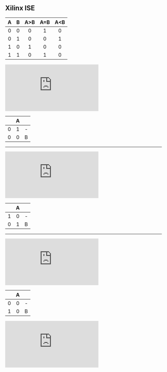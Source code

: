 ## Xilinx ISE


| **A** | **B** | **A>B** | **A=B** | **A<B** |
| :-: | :-: | :-: | :-: | :-: |
| 0 | 0 | 0 | 1 | 0 |
| 0 | 1 | 0 | 0 | 1 |
| 1 | 0 | 1 | 0 | 0 |
| 1 | 1 | 0 | 1 | 0 |


![equation](https://latex.codecogs.com/gif.latex?y_%7BA%3EB%7D%5E%7BSoP%7D%3DA%5Ctimes%20%5Coverline%7BB%7D)

|  | A |  |
| :-: | :-: | :-: |
| 0 | 1 | - |
| 0 | 0 | B |

_________________________________________________________________

![equation](https://latex.codecogs.com/gif.latex?y_%7BA%3DB%7D%5E%7BSoP%7D%3D%28%5Coverline%7BA%7D%5Ctimes%20%5Coverline%7BB%7D%29&plus;%28A%5Ctimes%20B%29)

|  | A |  |
| :-: | :-: | :-: |
| 1 | 0 | - |
| 0 | 1 | B |

_________________________________________________________________

![equation](https://latex.codecogs.com/gif.latex?y_%7BA%3CB%7D%5E%7BPoS%7D%3D%28A&plus;B%29%5Ctimes%20%28%5Coverline%7BA%7D&plus;B%29%5Ctimes%28%5Coverline%7BA%7D&plus;%5Coverline%7BB%7D%29)

|  | A |  |
| :-: | :-: | :-: |
| 0 | 0 | - |
| 1 | 0 | B |




![equation](https://latex.codecogs.com/gif.latex?y_%7BA%3CB%7D%5E%7BPoS%2Cmin%7D%3D%5Coverline%7BA%7D%5Ctimes%20B)



